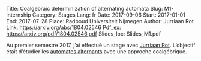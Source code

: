 Title: Coalgebraic determinization of alternating automata
Slug: M1-internship
Category: Stages
Lang: fr
Date: 2017-09-06
Start: 2017-01-01
End: 2017-07-28
Place: Radboud Universiteit Nijmegen
Author: Jurriaan Rot
Link: https://arxiv.org/abs/1804.02546
Pdf_ex: https://arxiv.org/pdf/1804.02546.pdf
Slides_loc: Slides_M1.pdf

Au premier semestre 2017, j’ai effectué un stage avec [Jurriaan Rot](http://jurriaan.me/).
L’objectif était d’étudier les [automates alternants](https://fr.wikipedia.org/wiki/Automate_fini_alternant) avec une approche coalgébrique.